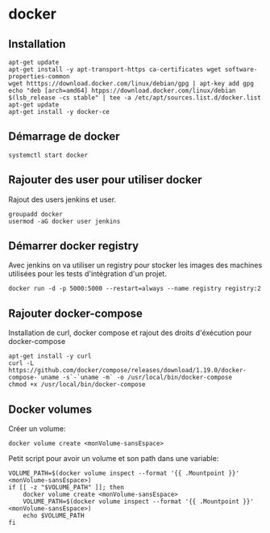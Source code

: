 # docker

## Installation
```shell
apt-get update
apt-get install -y apt-transport-https ca-certificates wget software-properties-common
wget htttps://download.docker.com/linux/debian/gpg | apt-key add gpg
echo "deb [arch=amd64] htpps://download.docker.com/linux/debian $(lsb_release -cs stable" | tee -a /etc/apt/sources.list.d/docker.list
apt-get update
apt-get install -y docker-ce
```
## Démarrage de docker
```shell
systemctl start docker
```

## Rajouter des user pour utiliser docker
Rajout des users jenkins et user.
```shell
groupadd docker
usermod -aG docker user jenkins
```

## Démarrer docker registry
Avec jenkins on va utiliser un registry pour stocker les images des machines utilisées pour les tests d'intégration d'un projet.
```shell
docker run -d -p 5000:5000 --restart=always --name registry registry:2
```

## Rajouter docker-compose
Installation de curl, docker compose et rajout des droits d'éxécution pour docker-compose
```shell
apt-get install -y curl
curl -L https://github.com/docker/compose/releases/download/1.19.0/docker-compose-`uname -s`-`uname -m` -o /usr/local/bin/docker-compose
chmod +x /usr/local/bin/docker-compose
```

## Docker volumes
Créer un volume:
```shell
docker volume create <monVolume-sansEspace>
```
Petit script pour avoir un volume et son path dans une variable:
```shell
VOLUME_PATH=$(docker volume inspect --format '{{ .Mountpoint }}' <monVolume-sansEspace>)
if [[ -z "$VOLUME_PATH" ]]; then
	docker volume create <monVolume-sansEspace>
	VOLUME_PATH=$(docker volume inspect --format '{{ .Mountpoint }}' <monVolume-sansEspace>)
	echo $VOLUME_PATH
fi
```